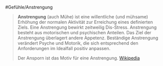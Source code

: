 #Gefühle/Anstrengung
> **Anstrengung** (auch Mühe) ist eine willentliche (und mühsame) Erhöhung der normalen Aktivität zur Erreichung eines definierten Ziels. Eine Anstrengung bewirkt zeitweilig Dis-Stress. Anstrengung besteht aus motorischen und psychischen Anteilen. Das Ziel der Anstrengung überlagert andere Appetenz. Beständige Anstrengung verändert Psyche und Motorik, die sich entsprechend den Anforderungen im Idealfall positiv anpassen.
>
> Der Ansporn ist das Motiv für eine Anstrengung.
> [Wikipedia](https://de.wikipedia.org/wiki/Anstrengung)